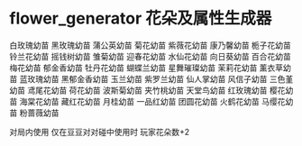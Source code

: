 # flower_generator 花朵及属性生成器

白玫瑰幼苗 黑玫瑰幼苗 蒲公英幼苗 菊花幼苗 紫薇花幼苗 康乃馨幼苗 栀子花幼苗 铃兰花幼苗 摇钱树幼苗 雏菊幼苗 迎春花幼苗 水仙花幼苗 向日葵幼苗 百合花幼苗 梅花幼苗 郁金香幼苗 牡丹花幼苗 蝴蝶兰幼苗 星舞璀璨幼苗 茉莉花幼苗 薰衣草幼苗 蓝玫瑰幼苗 黑郁金香幼苗 玉兰幼苗 紫罗兰幼苗 仙人掌幼苗 风信子幼苗 三色堇幼苗 鸢尾花幼苗 荷花幼苗 波斯菊幼苗 夹竹桃幼苗 天堂鸟幼苗 红玫瑰幼苗 樱花幼苗 海棠花幼苗 藏红花幼苗 月桂幼苗 一品红幼苗 团圆花幼苗 火鹤花幼苗 马缨花幼苗 粉蔷薇幼苗

对局内使用 仅在豆豆对对碰中使用时 玩家花朵数+2
